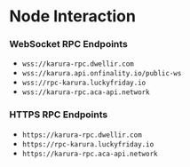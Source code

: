 # Node Interaction

### WebSocket RPC Endpoints

* `wss://karura-rpc.dwellir.com`
* `wss://karura.api.onfinality.io/public-ws`
* `wss://rpc-karura.luckyfriday.io`
* `wss://karura-rpc.aca-api.network`

### HTTPS RPC Endpoints

* `https://karura-rpc.dwellir.com`
* `https://rpc-karura.luckyfriday.io`
* `https://karura-rpc.aca-api.network`
